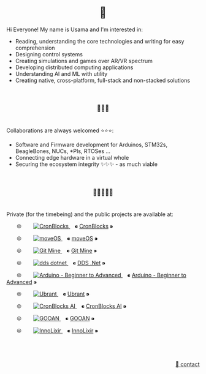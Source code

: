 <h1 align="center">👋</h1>

Hi Everyone! My name is Usama and I'm interested in:

  - Reading, understanding the core technologies and writing for easy comprehension
  - Designing control systems
  - Creating simulations and games over AR/VR spectrum
  - Developing distributed computing applications
  - Understanding AI and ML with utility
  - Creating native, cross-platform, full-stack and non-stacked solutions


&nbsp;

<h3 align="center">💞️💞️💞️</h3>

# 

Collaborations are always welcomed :star::star::star::
  - Software and Firmware development for Arduinos, STM32s, BeagleBones, NUCs, \*PIs, RTOSes ...
  - Connecting edge hardware in a virtual whole
  - Securing the ecosystem integrity ✨✨✨ - as much viable


&nbsp;

<h3 align="center">🌱🌱🌱🌱🌱</h3>

# 

Private (for the timebeing) and the public projects are available at:

<p align="left">
  <!-- CronBlocks -->
  &nbsp;&nbsp;&nbsp;&nbsp; &nbsp;&nbsp;⦾&nbsp;&nbsp; &nbsp;&nbsp;&nbsp;&nbsp;
  <a href="https://github.com/cronblocks">
    <img src="https://avatars.githubusercontent.com/u/86520771?s=48&v=4" alt="CronBlocks" />
  </a>
  &nbsp;&nbsp; ⁌ <a href="https://github.com/cronblocks">CronBlocks</a> ⁍
  
  
  <!-- moveOS -->
  &nbsp;&nbsp;&nbsp;&nbsp; &nbsp;&nbsp;⦾&nbsp;&nbsp; &nbsp;&nbsp;&nbsp;&nbsp;
  <a href="https://github.com/move-os">
    <img src="https://avatars.githubusercontent.com/u/116582302?s=48&v=4" alt="moveOS" />
  </a>
  &nbsp;&nbsp; ⁌ <a href="https://github.com/move-os">moveOS</a> ⁍
  
  
  <!-- Git Mine -->
  &nbsp;&nbsp;&nbsp;&nbsp; &nbsp;&nbsp;⦾&nbsp;&nbsp; &nbsp;&nbsp;&nbsp;&nbsp;
  <a href="https://github.com/git-mine">
    <img src="https://avatars.githubusercontent.com/u/125908595?s=48&v=4" alt="Git Mine" />
  </a>
  &nbsp;&nbsp; ⁌ <a href="https://github.com/git-mine">Git Mine</a> ⁍
  
  
  <!-- DDS .Net -->
  &nbsp;&nbsp;&nbsp;&nbsp; &nbsp;&nbsp;⦾&nbsp;&nbsp; &nbsp;&nbsp;&nbsp;&nbsp;
  <a href="https://github.com/dds-dotnet">
    <img src="https://avatars.githubusercontent.com/u/125957062?s=48&v=4" alt="dds dotnet" />
  </a>
  &nbsp;&nbsp; ⁌ <a href="https://github.com/dds-dotnet">DDS .Net</a> ⁍
  
  
  <!-- Arduino - Beginner to Advanced -->
  &nbsp;&nbsp;&nbsp;&nbsp; &nbsp;&nbsp;⦾&nbsp;&nbsp; &nbsp;&nbsp;&nbsp;&nbsp;
  <a href="https://github.com/arduino-ba">
    <img src="https://avatars.githubusercontent.com/u/121078777?s=48&v=4" alt="Arduino - Beginner to Advanced" />
  </a>
  &nbsp;&nbsp; ⁌ <a href="https://github.com/arduino-ba">Arduino - Beginner to Advanced</a> ⁍
  
  
  <!-- Ubrant -->
  &nbsp;&nbsp;&nbsp;&nbsp; &nbsp;&nbsp;⦾&nbsp;&nbsp; &nbsp;&nbsp;&nbsp;&nbsp;
  <a href="https://github.com/ubrant">
    <img src="https://avatars.githubusercontent.com/u/87671848?s=48&v=4" alt="Ubrant" />
  </a>
  &nbsp;&nbsp; ⁌ <a href="https://github.com/ubrant">Ubrant</a> ⁍
  
  
  <!-- CronBlocks AI -->
  &nbsp;&nbsp;&nbsp;&nbsp; &nbsp;&nbsp;⦾&nbsp;&nbsp; &nbsp;&nbsp;&nbsp;&nbsp;
  <a href="https://github.com/cronblocks-ai">
    <img src="https://avatars.githubusercontent.com/u/103107980?s=48&v=4" alt="CronBlocks AI" />
  </a>
  &nbsp;&nbsp; ⁌ <a href="https://github.com/cronblocks-ai">CronBlocks AI</a> ⁍
  
  
  <!-- GOOAN -->
  &nbsp;&nbsp;&nbsp;&nbsp; &nbsp;&nbsp;⦾&nbsp;&nbsp; &nbsp;&nbsp;&nbsp;&nbsp;
  <a href="https://github.com/gooan">
    <img src="https://avatars.githubusercontent.com/u/87671960?s=48&v=4" alt="GOOAN" />
  </a>
  &nbsp;&nbsp; ⁌ <a href="https://github.com/gooan">GOOAN</a> ⁍
  
  
  <!-- InnoLixir -->
  &nbsp;&nbsp;&nbsp;&nbsp; &nbsp;&nbsp;⦾&nbsp;&nbsp; &nbsp;&nbsp;&nbsp;&nbsp;
  <a href="https://github.com/innolixir">
    <img src="https://avatars.githubusercontent.com/u/85053112?s=48&v=4" alt="InnoLixir" />
  </a>
  &nbsp;&nbsp; ⁌ <a href="https://github.com/innolixir">InnoLixir</a> ⁍
</p>


&nbsp;

# 
<p align="right"><a href="https://www.linkedin.com/in/usa-m">&#128231; contact</a></p>
